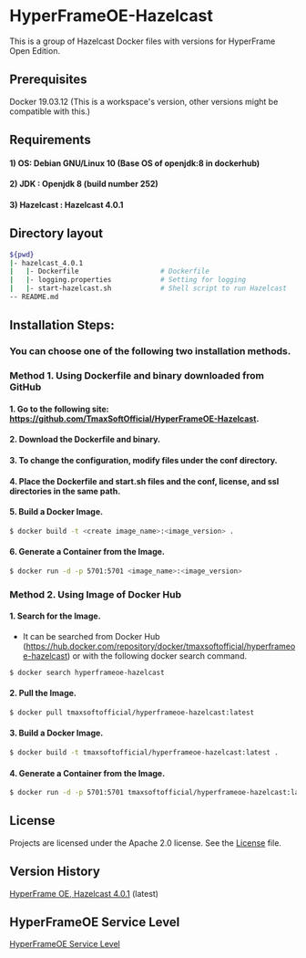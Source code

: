 # HyperFrameOE-Hazelcast

This is a group of Hazelcast Docker files with versions for HyperFrame Open Edition.

## Prerequisites

Docker 19.03.12 (This is a workspace's version, other versions might be compatible with this.)

## Requirements

#### 1) OS: Debian GNU/Linux 10 (Base OS of openjdk:8 in dockerhub)
#### 2) JDK : Openjdk 8 (build number 252)
#### 3) Hazelcast : Hazelcast 4.0.1

## Directory layout

```bash
${pwd}
|- hazelcast_4.0.1
|   |- Dockerfile                    # Dockerfile
|   |- logging.properties            # Setting for logging
|   |- start-hazelcast.sh            # Shell script to run Hazelcast
-- README.md
```   

## Installation Steps:

### You can choose one of the following two installation methods.

### Method 1. Using Dockerfile and binary downloaded from GitHub

#### 1. Go to the following site: https://github.com/TmaxSoftOfficial/HyperFrameOE-Hazelcast.

#### 2. Download the Dockerfile and binary.

#### 3. To change the configuration, modify files under the conf directory.

#### 4. Place the Dockerfile and start.sh files and the conf, license, and ssl directories in the same path.

#### 5. Build a Docker Image.
```bash
$ docker build -t <create image_name>:<image_version> .
```

#### 6. Generate a Container from the Image.
```bash
$ docker run -d -p 5701:5701 <image_name>:<image_version>
```




### Method 2. Using Image of Docker Hub

#### 1. Search for the Image.
- It can be searched from Docker Hub (https://hub.docker.com/repository/docker/tmaxsoftofficial/hyperframeoe-hazelcast) or with the following docker search command.
```bash 
$ docker search hyperframeoe-hazelcast
```

#### 2. Pull the Image.
```bash
$ docker pull tmaxsoftofficial/hyperframeoe-hazelcast:latest
```

#### 3. Build a Docker Image.
```bash
$ docker build -t tmaxsoftofficial/hyperframeoe-hazelcast:latest .
```

#### 4. Generate a Container from the Image.
```bash
$ docker run -d -p 5701:5701 tmaxsoftofficial/hyperframeoe-hazelcast:latest
```

## License

Projects are licensed under the Apache 2.0 license. See the [License](https://github.com/TmaxSoftOfficial/HyperFrameOE-Apache/blob/master/apache_2.4/license/license.dat) file.

## Version History

[HyperFrame OE, Hazelcast 4.0.1](https://github.com/TmaxSoftOfficial/HyperFrameOE-Hazelcast/blob/master/hazelcast_4.0.1/Dockerfile "dockerfile link") (latest)

## HyperFrameOE Service Level

[HyperFrameOE Service Level](https://github.com/TmaxSoftOfficial/HyperFrameOE-About/blob/master/ServiceLevel.md)















